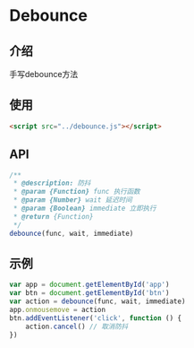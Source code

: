 # Debounce

## 介绍
手写debounce方法

## 使用
```html
<script src="../debounce.js"></script>
```

## API
```javascript
/**
 * @description: 防抖
 * @param {Function} func 执行函数
 * @param {Number} wait 延迟时间
 * @param {Boolean} immediate 立即执行
 * @return {Function}
 */
debounce(func, wait, immediate)
```

## 示例

```javascript
var app = document.getElementById('app')
var btn = document.getElementById('btn')
var action = debounce(func, wait, immediate)
app.onmousemove = action
btn.addEventListener('click', function () {
    action.cancel() // 取消防抖
})
```

